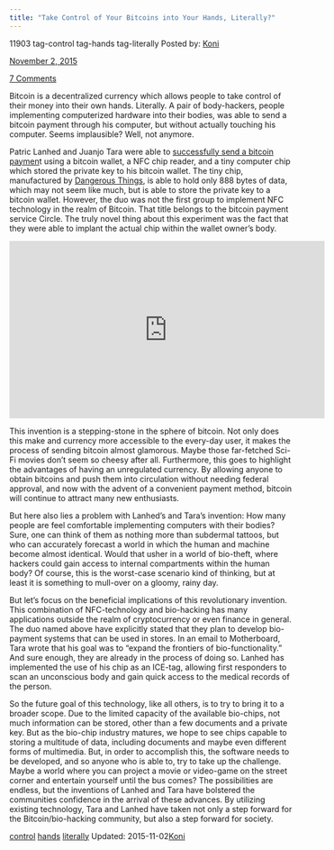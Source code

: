 ```yaml
---
title: "Take Control of Your Bitcoins into Your Hands, Literally?"
---
```


11903  tag-control tag-hands tag-literally
Posted by: <a href="https://www.deepdotweb.com/author/kalyan/" title="">Koni 

<span>November 2, 2015</span>

<span><a href="https://www.deepdotweb.com/2015/11/02/take-control-of-your-bitcoins-into-your-hands-literally/#comments">7 Comments</a></span>


<p>Bitcoin is a decentralized currency which allows people to take control of their money into their own hands. Literally. A pair of body-hackers, people implementing computerized hardware into their bodies, was able to send a bitcoin payment through his computer, but without actually touching his computer. Seems implausible? Well, not anymore.</p>
<p>Patric Lanhed and Juanjo Tara were able to <a href="http://motherboard.vice.com/en_ca/read/this-guy-implanted-his-bitcoin-wallet-and-made-a-payment-with-his-hand">successfully send a bitcoin paymen</a>t using a bitcoin wallet, a NFC chip reader, and a tiny computer chip which stored the private key to his bitcoin wallet. The tiny chip, manufactured by <a href="https://dangerousthings.com/implant-faq/">Dangerous Things</a>, is able to hold only 888 bytes of data, which may not seem like much, but is able to store the private key to a bitcoin wallet. However, the duo was not the first group to implement NFC technology in the realm of Bitcoin. That title belongs to the bitcoin payment service Circle. The truly novel thing about this experiment was the fact that they were able to implant the actual chip within the wallet owner’s body.</p>
<p><iframe width="560" height="315" src="https://www.youtube.com/embed/b9T7YvCvCyQ" frameborder="0" allowfullscreen="allowfullscreen"></iframe></p>
<p>This invention is a stepping-stone in the sphere of bitcoin. Not only does this make and currency more accessible to the every-day user, it makes the process of sending bitcoin almost glamorous. Maybe those far-fetched Sci-Fi movies don’t seem so cheesy after all. Furthermore, this goes to highlight the advantages of having an unregulated currency. By allowing anyone to obtain bitcoins and push them into circulation without needing federal approval, and now with the advent of a convenient payment method, bitcoin will continue to attract many new enthusiasts.</p>
<p>But here also lies a problem with Lanhed’s and Tara’s invention: How many people are feel comfortable implementing computers with their bodies? Sure, one can think of them as nothing more than subdermal tattoos, but who can accurately forecast a world in which the human and machine become almost identical. Would that usher in a world of bio-theft, where hackers could gain access to internal compartments within the human body? Of course, this is the worst-case scenario kind of thinking, but at least it is something to mull-over on a gloomy, rainy day.</p>
<p>But let’s focus on the beneficial implications of this revolutionary invention. This combination of NFC-technology and bio-hacking has many applications outside the realm of cryptocurrency or even finance in general. The duo named above have explicitly stated that they plan to develop bio-payment systems that can be used in stores. In an email to Motherboard, Tara wrote that his goal was to “expand the frontiers of bio-functionality.” And sure enough, they are already in the process of doing so. Lanhed has implemented the use of his chip as an ICE-tag, allowing first responders to scan an unconscious body and gain quick access to the medical records of the person.</p>
<p>So the future goal of this technology, like all others, is to try to bring it to a broader scope. Due to the limited capacity of the available bio-chips, not much information can be stored, other than a few documents and a private key. But as the bio-chip industry matures, we hope to see chips capable to storing a multitude of data, including documents and maybe even different forms of multimedia. But, in order to accomplish this, the software needs to be developed, and so anyone who is able to, try to take up the challenge. Maybe a world where you can project a movie or video-game on the street corner and entertain yourself until the bus comes? The possibilities are endless, but the inventions of Lanhed and Tara have bolstered the communities confidence in the arrival of these advances. By utilizing existing technology, Tara and Lanhed have taken not only a step forward for the Bitcoin/bio-hacking community, but also a step forward for society.</p>
</div>
<a href="https://www.deepdotweb.com/tag/control/" rel="tag">control</a> <a href="https://www.deepdotweb.com/tag/hands/" rel="tag">hands</a> <a href="https://www.deepdotweb.com/tag/literally/" rel="tag">literally</a></span> 
Updated: 2015-11-02<a href="https://www.deepdotweb.com/author/kalyan/" title="Posts by Koni" rel="author">Koni</a></strong></div>

